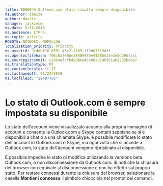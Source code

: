 ```yaml
---
title: 8000049 Outlook.com stato risulta sempre disponibile
ms.author: daeite
author: daeite
manager: jackiesm
ms.date: 5/31/2018
ms.audience: ITPro
ms.topic: article
ROBOTS: NOINDEX, NOFOLLOW
localization_priority: Priority
ms.assetid: dcddbff8-6501-45c2-8169-f18de7613d81
ms.openlocfilehash: f06c6af06be38489489e41585da3e2e3d29dfacc
ms.sourcegitcommit: e2864efcfb493b6e46b662b746661a61232bdba7
ms.translationtype: MT
ms.contentlocale: it-IT
ms.lasthandoff: 01/24/2019
ms.locfileid: "29497766"
---
```

# <a name="my-outlookcom-status-always-shows-as-available"></a>Lo stato di Outlook.com è sempre impostata su disponibile

Lo stato dell'account viene visualizzato accanto alla propria immagine di account e consente la Outlook.com e Skype contatti sappiano se si è disponibili a chat o a una chiamata Skype. è possibile modificare lo stato dell'account in Outlook.com o Skype, ma ogni volta che si accede a Outlook.com, lo stato dell'account vengono ripristinato ai disponibile.
  
È possibile impedire lo stato di modifica utilizzando la versione beta Outlook.com, o non disconnessione da Outlook.com. Si noti che la chiusura del browser non equivale al disconnessione e non ha effetto sul proprio stato. Per restare connessi durante la chiusura del browser, selezionare la casella **Mantieni connesso** il simbolo chiocciola nel prompt dei comandi. 
  

